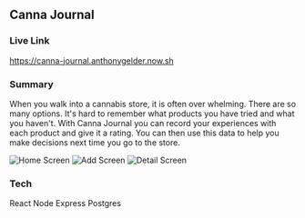 ## Canna Journal

### Live Link
https://canna-journal.anthonygelder.now.sh

### Summary
When you walk into a cannabis store, it is often over whelming. There are so many options. It's hard to remember what products you have tried and what you haven't. With Canna Journal you can record your experiences with each product and give it a rating. You can then use this data to help you make decisions next time you go to the store.

![Home Screen](src/img/screenshot1)
![Add Screen](src/img/screenshot2)
![Detail Screen](src/img/screenshot3)

### Tech
React
Node
Express
Postgres